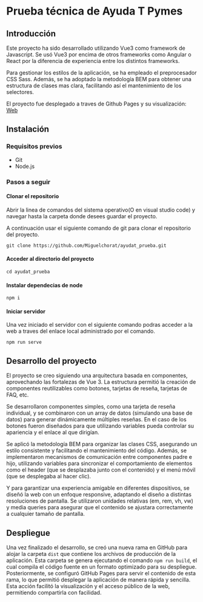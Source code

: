 # Prueba técnica de Ayuda T Pymes

## Introducción

Este proyecto ha sido desarrollado utilizando Vue3 como framework de Javascript. Se usó Vue3 por encima de otros frameworks como Angular o React por la diferencia de experiencia entre los distintos frameworks.

Para gestionar los estilos de la aplicación, se ha empleado el preprocesador CSS Sass. Además, se ha adoptado la metodología BEM para obtener una estructura de clases mas clara, facilitando así el mantenimiento de los selectores.

El proyecto fue desplegado a traves de Github Pages y su visualización: [Web](https://miguelchorat.github.io/ayudat_prueba/)

## Instalación

### Requisitos previos

-  Git
-  Node.js

### Pasos a seguir

#### Clonar el repositorio

Abrir la linea de comandos del sistema operativo(O en visual studio code) y navegar hasta la carpeta donde desees guardar el proyecto.

A continuación usar el siguiente comando de git para clonar el repositorio del proyecto.

```
git clone https://github.com/Miguelchorat/ayudat_prueba.git
```
#### Acceder al directorio del proyecto

```
cd ayudat_prueba
```
#### Instalar dependecias de node

```
npm i
```
#### Iniciar servidor

Una vez iniciado el servidor con el siguiente comando podras acceder a la web a traves del enlace local administrado por el comando.
```
npm run serve
```

## Desarrollo del proyecto

El proyecto se creo siguiendo una arquitectura basada en componentes, aprovechando las fortalezas de Vue 3. La estructura permitió la creación de componentes reutilizables como botones, tarjetas de reseña, tarjetas de FAQ, etc.

Se desarrollaron componentes simples, como una tarjeta de reseña individual, y se combinaron con un array de datos (simulando una base de datos) para generar dinámicamente múltiples reseñas. En el caso de los botones fueron diseñados para que utilizando variables pueda controlar su apariencia y el enlace al que dirigían.

Se aplicó la metodología BEM para organizar las clases CSS, asegurando un estilo consistente y facilitando el mantenimiento del código. Además, se implementaron mecanismos de comunicación entre componentes padre e hijo, utilizando variables para sincronizar el comportamiento de elementos como el header (que se desplazaba junto con el contenido) y el menú móvil (que se desplegaba al hacer clic).

Y para garantizar una experiencia amigable en diferentes dispositivos, se diseñó la web con un enfoque responsive, adaptando el diseño a distintas resoluciones de pantalla. Se utilizaron unidades relativas (em, rem, vh, vw) y media queries para asegurar que el contenido se ajustara correctamente a cualquier tamaño de pantalla.

## Despliegue

Una vez finalizado el desarrollo, se creó una nueva rama en GitHub para alojar la carpeta `dist` que contiene los archivos de producción de la aplicación. Esta carpeta se genera ejecutando el comando `npm run build`, el cual compila el código fuente en un formato optimizado para su despliegue. Posteriormente, se configuró GitHub Pages para servir el contenido de esta rama, lo que permitió desplegar la aplicación de manera rápida y sencilla. Esta acción facilitó la visualización y el acceso público de la web, permitiendo compartirla con facilidad.
